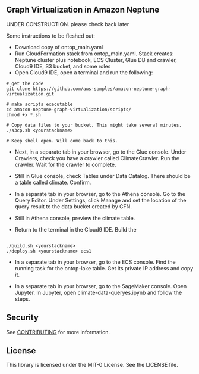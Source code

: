 ## Graph Virtualization in Amazon Neptune

UNDER CONSTRUCTION. please check back later

Some instructions to be fleshed out:
- Download copy of ontop_main.yaml
- Run CloudFormation stack from ontop_main.yaml. Stack creates: Neptune cluster plus notebook, ECS Cluster, Glue DB and crawler, Cloud9 IDE, S3 bucket, and some roles
- Open Cloud9 IDE, open a terminal and run the following:

```
# get the code
git clone https://github.com/aws-samples/amazon-neptune-graph-virtualization.git

# make scripts executable
cd amazon-neptune-graph-virtualization/scripts/
chmod +x *.sh

# Copy data files to your bucket. This might take several minutes.
./s3cp.sh <yourstackname>

# Keep shell open. Will come back to this.
```

- Next, in a separate tab in your browser, go to the Glue console. Under Crawlers, check you have a crawler called ClimateCrawler. Run the crawler. Wait for the crawler to complete.

- Still in Glue console, check Tables under Data Catalog. There should be a table called climate. Confirm.

- In a separate tab in your browser, go to the Athena console. Go to the Query Editor. Under Settings, click Manage and set the location of the query result to the data bucket created by CFN.

- Still in Athena console, preview the climate table.

- Return to the terminal in the Cloud9 IDE. Build the
```

./build.sh <yourstackname>
./deploy.sh <yourstackname> ecs1
```

- In a separate tab in your browser, go to the ECS console. Find the running task for the ontop-lake table. Get its private IP address and copy it.

- In a separate tab in your browser, go to the SageMaker console. Open Jupyter. In Jupyter, open climate-data-queryes.ipynb and follow the steps.

## Security

See [CONTRIBUTING](CONTRIBUTING.md#security-issue-notifications) for more information.

## License

This library is licensed under the MIT-0 License. See the LICENSE file.

